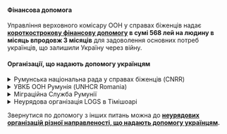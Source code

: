 
#### Фінансова допомога

Управління верховного комісару ООН у справах біженців надає **[короткострокову фінансову допомогу](/article/1b7df7599e70cba0f244ce6aa) в сумі 568 лей на людину в місяць впродовж 3 місяців**  для задоволення основних потреб українців, що залишили Україну через війну.

#### Організації, що надають допомогу українцям


<details>
<summary>Румунська національна рада у справах біженців (CNRR)</summary></br>

Телефонний номер: (+40) 730 073 170, (+40) 721 206 926

Website: www.cnrr.ro

Email: office@cnrr.ro
</details>

<details>
<summary>УВКБ ООН Румунія (UNHCR Romania)</summary></br>

Телефонний номер: (+40) 723 653 651

Website: www.unhcr.org/ro/

Email: rombu@unhcr.org

 </details>

<details>
<summary>Міграційна Служба Румунії</summary></br>

Телефонний номер: (+40) 214 107 513

Website: https://igi.mai.gov.ro/en

Email: igi@mai.gov.ro
</details>

<details>
<summary>Неурядова організація LOGS в Тімішоарі</summary></br>
 


Послуги: громадська робота з мігрантами та біженцями, матеріальна та юридична допомога

Адреса: Тімішоара, Поп-де-Бесешті 25, Тіміш, Румунія (Timișoara, Pop De Băsești 25, Timiș, România)

Веб-сайт: https://grupullogs.ro

Електронна адреса: contact@grupullogs.ro

сall-центр (WhatsApp) для отримання інформації про процедуру надання притулку та загальних питань (англійською, російською, українською мовами) +40 765 861 888

</details>

Звернутися по допомогу з інших питань можна до **[неурядових організацій різної направленості, що надають допомогу українцям](/article/1ec4c4b866b7e1cdeb3d556f2).**

